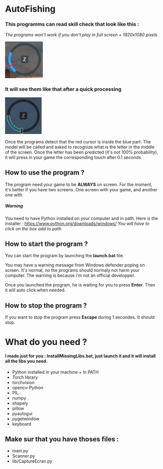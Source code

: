 # AutoFishing

### This programms can read skill check that look like this :

_The programs won't work if you don't play in full screen + 1920x1080 pixels_

![SkillCheckExemple](/source/SkillCheckExemple.png)

### It will see them like that after a quick processing

![WhatTheScriptSee](/source/WhatTheScriptSee.png)

Once the programs detect that the red cursor is inside the blue part.
The model will be called and asked to recognize what is the letter in the middle of the screen.
Once the letter has been predicted (it's not 100% probability), it will press in your game
the corresponding touch after 0.1 seconds.

## How to use the program ?

The program need your game to be **ALWAYS** on screen.
For the moment, it's better if you have two screens.
One screen with your game, and another one with 

##### Warning

You need to have Python installed on your computer and in path.
Here is the installer : https://www.python.org/downloads/windows/
_You will have to click on the box add to path_


## How to start the program ?

You can start the program by launching the **launch.bat** file.

You may have a warning message from Windows defender poping on screen.
It's normal, no the programs should normaly not harm your computer.
The warning is because i'm not an official developper.

Once you launched the program, he is waiting for you to press **Enter**.
Then it will auto click when needed.

## How to stop the program ?

If you want to stop the program press **Escape** during 1 secondes.
It should stop.

# What do you need ?

#### I made just for you : InstallMissingLibs.bat, just launch it and it will install all the libs you need.

- Python installed in your machine + In PATH
- Torch library
- torchvision
- opencv-Python
- PIL
- numpy
- shapely
- pillow
- pyautogui
- pygetwindow
- keyboard

## Make sur that you have thoses files :

- main.py 
- Scanner.py
- lib/CaptureEcran.py
